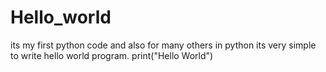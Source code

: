 # Hello_world
its my first python code and also for many others 
in python its very simple to write hello world program.
print("Hello World")
